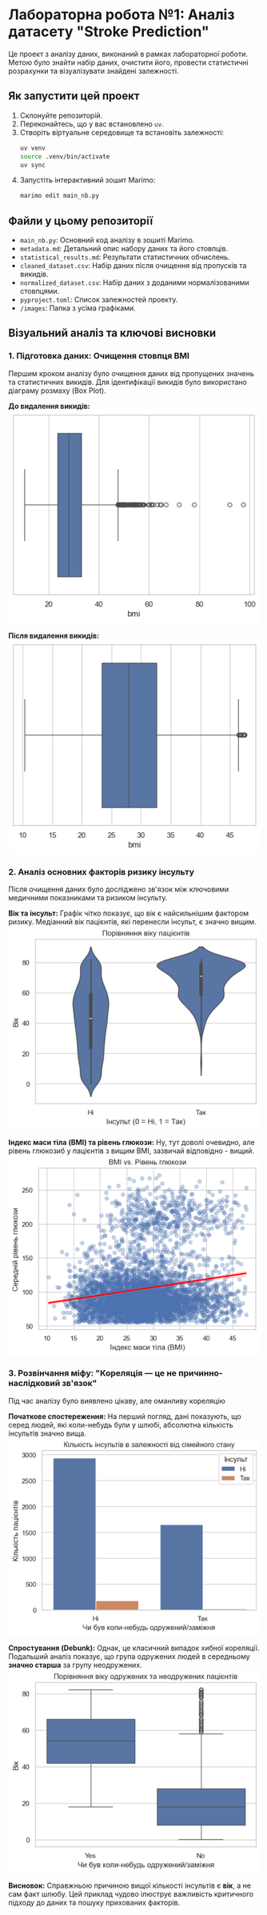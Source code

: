 # Лабораторна робота №1: Аналіз датасету "Stroke Prediction"

Це проект з аналізу даних, виконаний в рамках лабораторної роботи. Метою було знайти набір даних, очистити його, провести статистичні розрахунки та візуалізувати знайдені залежності.

## Як запустити цей проект

1.  Склонуйте репозиторій.
2.  Переконайтесь, що у вас встановлено `uv`.
3.  Створіть віртуальне середовище та встановіть залежності:
    ```bash
    uv venv
    source .venv/bin/activate
    uv sync
    ```
4.  Запустіть інтерактивний зошит Marimo:
    ```bash
    marimo edit main_nb.py
    ```

## Файли у цьому репозиторії

-   `main_nb.py`: Основний код аналізу в зошиті Marimo.
-   `metadata.md`: Детальний опис набору даних та його стовпців.
-   `statistical_results.md`: Результати статистичних обчислень.
-   `cleaned_dataset.csv`: Набір даних після очищення від пропусків та викидів.
-   `normalized_dataset.csv`: Набір даних з доданими нормалізованими стовпцями.
-   `pyproject.toml`: Список залежностей проекту.
-   `/images`: Папка з усіма графіками.

## Візуальний аналіз та ключові висновки

### 1. Підготовка даних: Очищення стовпця BMI

Першим кроком аналізу було очищення даних від пропущених значень та статистичних викидів. Для ідентифікації викидів було використано діаграму розмаху (Box Plot).

**До видалення викидів:**
![BMI до очищення](images/before-outlier-removal.png)

**Після видалення викидів:**
![BMI після очищення](images/after-outlier-removal.png)

### 2. Аналіз основних факторів ризику інсульту

Після очищення даних було досліджено зв'язок між ключовими медичними показниками та ризиком інсульту.

**Вік та інсульт:**
Графік чітко показує, що вік є найсильнішим фактором ризику. Медіанний вік пацієнтів, які перенесли інсульт, є значно вищим.
![Вік та Інсульт](images/age_vs_stroke.png)

**Індекс маси тіла (BMI) та рівень глюкози:**
Ну, тут доволі очевидно, але рівень глюкозиб у пацієнтів з вищим BMI, зазвичай відповідно - вищий.
![BMI та Інсульт](images/bmi_vs_stroke.png)

### 3. Розвінчання міфу: "Кореляція — це не причинно-наслідковий зв'язок"

Під час аналізу було виявлено цікаву, але оманливу кореляцію

**Початкове спостереження:**
На перший погляд, дані показують, що серед людей, які коли-небудь були у шлюбі, абсолютна кількість інсультів значно вища.
![Сімейний стан та Інсульт](images/marriage_vs_stroke.png)

**Спростування (Debunk):**
Однак, це класичний випадок хибної кореляції. Подальший аналіз показує, що група одружених людей в середньому **значно старша** за групу неодружених.
![Спростування зв'язку](images/marriage_vs_stroke_debunk.png)

**Висновок:** Справжньою причиною вищої кількості інсультів є **вік**, а не сам факт шлюбу. Цей приклад чудово ілюструє важливість критичного підходу до даних та пошуку прихованих факторів.



